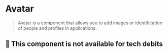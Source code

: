 # Avatar

> Avatar is a component that allows you to add images or identification of people and profiles in applications.  



## 🚧 This component is not available for tech debits

